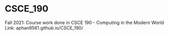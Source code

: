 # CSCE_190
Fall 2021: Course work done in CSCE 190 - Computing in the Modern World <br />
Link: aphan9561.github.io/CSCE_190/
